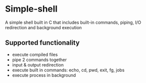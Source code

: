 # Simple-shell
A simple shell built in C that includes built-in commands, piping, I/O redirection and background execution

## Supported functionality
- execute compiled files
- pipe 2 commands together
- input & output redirection
- execute built in commands: echo, cd, pwd, exit, fg, jobs
- execute process in background
